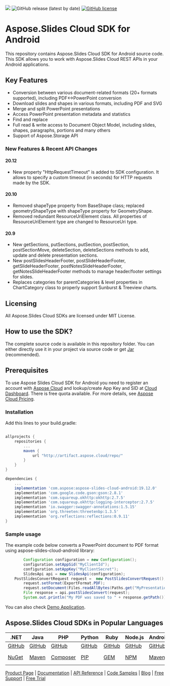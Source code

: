 ![](https://img.shields.io/badge/api-v3.0-lightgrey) ![GitHub release (latest by date)](https://img.shields.io/github/v/release/aspose-slides-cloud/aspose-slides-cloud-android) [![GitHub license](https://img.shields.io/github/license/aspose-slides-cloud/aspose-slides-cloud-java)](https://github.com/aspose-slides-cloud/aspose-slides-cloud-java)

# Aspose.Slides Cloud SDK for Android
This repository contains Aspose.Slides Cloud SDK for Android source code. This SDK allows you to work with Aspose.Slides Cloud REST APIs in your Android applications.

## Key Features
* Conversion between various document-related formats (20+ formats supported), including PDF<->PowerPoint conversion
* Download slides and shapes in various formats, including PDF and SVG
* Merge and split PowerPoint presentations
* Access PowerPoint presentation metadata and statistics
* Find and replace
* Full read & write access to Document Object Model, including slides, shapes, paragraphs, portions and many others
* Support of Aspose.Storage API

### New Features & Recent API Changes

#### 20.12
* New property "HttpRequestTimeout" is added to SDK configuration. It allows to specify a custom timeout (in seconds) for HTTP requests made by the SDK.

#### 20.10
* Removed shapeType property from BaseShape class; replaced geometryShapeType with shapeType property for GeometryShape.
* Removed redundant ResourceUriElement class. All properties of ResourceUriElement type are changed to ResourceUri type.

#### 20.9
* New getSections, putSections, putSection, postSection, postSectionMove, deleteSection, deleteSections methods to add, update and delete presentation sections.
* New postSlidesHeaderFooter, postSlideHeaderFooter, getSlideHeaderFooter, postNotesSlideHeaderFooter, getNotesSlideHeaderFooter methods to manage header/footer settings for slides.
* Replaces categories for parentCategories & level properties in ChartCategory class to properly support Sunburst & Treeview charts.


## Licensing
All Aspose.Slides Cloud SDKs are licensed under MIT License.

## How to use the SDK?
The complete source code is available in this repository folder. You can either directly use it in your project via source code or get [Jar](https://repository.aspose.cloud/repo/com/aspose/aspose-slides-cloud-android/) (recommended).

## Prerequisites
To use Aspose Slides Cloud SDK for Android you need to register an account with [Aspose Cloud](https://www.aspose.cloud/) and lookup/create App Key and SID at [Cloud Dashboard](https://dashboard.aspose.cloud/#/apps). There is free quota available. For more details, see [Aspose Cloud Pricing](https://purchase.aspose.cloud/pricing).

### Installation

Add this lines to your build.gradle:

```gradle

allprojects {
    repositories {
        ...
        maven {
            url "http://artifact.aspose.cloud/repo/"
        }
    }
}

dependencies {
    ...
    implementation 'com.aspose:aspose-slides-cloud-android:19.12.0'
    implementation 'com.google.code.gson:gson:2.8.1'
    implementation 'com.squareup.okhttp:okhttp:2.7.5'
    implementation 'com.squareup.okhttp:logging-interceptor:2.7.5'
    implementation 'io.swagger:swagger-annotations:1.5.15'
    implementation 'org.threeten:threetenbp:1.3.5'
    implementation 'org.reflections:reflections:0.9.11'
}
```
### Sample usage

The example code below converts a PowerPoint document to PDF format using aspose-slides-cloud-android library:
```java
        Configuration configuration = new Configuration();
        configuration.setAppSid("MyClientId");
        configuration.setAppKey("MyClientSecret");
        SlidesApi api = new SlidesApi(configuration);
	PostSlidesConvertRequest request =  new PostSlidesConvertRequest();
        request.setFormat(ExportFormat.PDF);
        request.setDocument(Files.readAllBytes(Paths.get("MyPresentation.pptx")));
        File response = api.postSlidesConvert(request);
        System.out.println("My PDF was saved to " + response.getPath());
```
You can also check [Demo Application](android-demo-app).

## Aspose.Slides Cloud SDKs in Popular Languages

| .NET | Java | PHP | Python | Ruby | Node.js | Android | Swift|Perl|Go|
|---|---|---|---|---|---|---|--|--|--|
| [GitHub](https://github.com/aspose-slides-cloud/aspose-slides-cloud-dotnet) | [GitHub](https://github.com/aspose-slides-cloud/aspose-slides-cloud-java) | [GitHub](https://github.com/aspose-slides-cloud/aspose-slides-cloud-php) | [GitHub](https://github.com/aspose-slides-cloud/aspose-slides-cloud-python) | [GitHub](https://github.com/aspose-slides-cloud/aspose-slides-cloud-ruby)  | [GitHub](https://github.com/aspose-slides-cloud/aspose-slides-cloud-nodejs) | [GitHub](https://github.com/aspose-slides-cloud/aspose-slides-cloud-android) | [GitHub](https://github.com/aspose-slides-cloud/aspose-slides-cloud-swift)|[GitHub](https://github.com/aspose-slides-cloud/aspose-slides-cloud-perl) |[GitHub](https://github.com/aspose-slides-cloud/aspose-slides-cloud-go) |
| [NuGet](https://www.nuget.org/packages/Aspose.slides-Cloud/) | [Maven](https://repository.aspose.cloud/webapp/#/artifacts/browse/tree/General/repo/com/aspose/aspose-slides-cloud) | [Composer](https://packagist.org/packages/aspose/slides-sdk-php) | [PIP](https://pypi.org/project/asposeslidescloud/) | [GEM](https://rubygems.org/gems/aspose_slides_cloud)  | [NPM](https://www.npmjs.com/package/asposeslidescloud) | [Maven](https://repository.aspose.cloud/webapp/#/artifacts/browse/tree/General/repo/com/aspose/aspose-slides-cloud) | [Cocoapods](https://cocoapods.org/pods/AsposeslidesCloud)|[Meta Cpan](https://metacpan.org/release/AsposeSlidesCloud-SlidesApi) | [Go.Dev](https://pkg.go.dev/github.com/aspose-slides-cloud/aspose-slides-cloud-go/) | 

[Product Page](https://products.aspose.cloud/slides/android) | [Documentation](https://docs.aspose.cloud/display/slidescloud/Home) | [API Reference](https://apireference.aspose.cloud/slides/) | [Code Samples](https://github.com/aspose-slides-cloud/aspose-slides-cloud-android) | [Blog](https://blog.aspose.cloud/category/slides/) | [Free Support](https://forum.aspose.cloud/c/slides) | [Free Trial](https://dashboard.aspose.cloud/#/apps)
